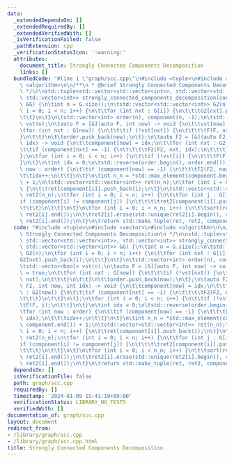 ```yaml
---
data:
  _extendedDependsOn: []
  _extendedRequiredBy: []
  _extendedVerifiedWith: []
  _isVerificationFailed: false
  _pathExtension: cpp
  _verificationStatusIcon: ':warning:'
  attributes:
    document_title: Strongly Connected Components Decomposition
    links: []
  bundledCode: "#line 1 \"graph/scc.cpp\"\n#include <tuple>\n#include <vector>\n#include\
    \ <algorithm>\n\n/**\n * @brief Strongly Connected Components Decomposition\n\
    \ */\n\nstd::tuple<std::vector<std::vector<int>>, std::vector<std::vector<int>>,\
    \ std::vector<int>> strongly_connected_components_decomposition(const std::vector<std::vector<int>>\
    \ &G) {\n\tint n = G.size();\n\tstd::vector<std::vector<int>> G2(n);\n\tfor (int\
    \ i = 0; i < n; i++) {\n\t\tfor (int nxt : G[i]) {\n\t\t\tG2[nxt].push_back(i);\n\
    \t\t}\n\t}\n\tstd::vector<int> order(n), component(n, -1);\n\tstd::vector<bool>\
    \ vst(n);\n\tauto F = [&](auto F, int now) -> void {\n\t\tvst[now] = true;\n\t\
    \tfor (int nxt : G[now]) {\n\t\t\tif (!vst[nxt]) {\n\t\t\t\tF(F, nxt);\n\t\t\t\
    }\n\t\t}\n\t\torder.push_back(now);\n\t};\n\tauto F2 = [&](auto F2, int now, int\
    \ idx) -> void {\n\t\tcomponent[now] = idx;\n\t\tfor (int nxt : G2[now]) {\n\t\
    \t\tif (component[nxt] == -1) {\n\t\t\t\tF2(F2, nxt, idx);\n\t\t\t}\n\t\t}\n\t\
    };\n\tfor (int i = 0; i < n; i++) {\n\t\tif (!vst[i]) {\n\t\t\tF(F, i);\n\t\t\
    }\n\t}\n\tint idx = 0;\n\tstd::reverse(order.begin(), order.end());\n\tfor (int\
    \ now : order) {\n\t\tif (component[now] == -1) {\n\t\t\tF2(F2, now, idx);\n\t\
    \t\tidx++;\n\t\t}\n\t}\n\tint n_n = *std::max_element(component.begin(), component.end())\
    \ + 1;\n\tstd::vector<std::vector<int>> ret(n_n);\n\tfor (int i = 0; i < n; i++)\
    \ {\n\t\tret[component[i]].push_back(i);\n\t}\n\tstd::vector<std::vector<int>>\
    \ ret2(n_n);\n\tfor (int i = 0; i < n; i++) {\n\t\tfor (int j : G[i]) {\n\t\t\t\
    if (component[i] != component[j]) {\n\t\t\t\tret2[component[i]].push_back(component[j]);\n\
    \t\t\t}\n\t\t}\n\t}\n\tfor (int i = 0; i < n_n; i++) {\n\t\tsort(ret2[i].begin(),\
    \ ret2[i].end());\n\t\tret2[i].erase(std::unique(ret2[i].begin(), ret2[i].end()),\
    \ ret2[i].end());\n\t}\n\treturn std::make_tuple(ret, ret2, component);\n}\n"
  code: "#include <tuple>\n#include <vector>\n#include <algorithm>\n\n/**\n * @brief\
    \ Strongly Connected Components Decomposition\n */\n\nstd::tuple<std::vector<std::vector<int>>,\
    \ std::vector<std::vector<int>>, std::vector<int>> strongly_connected_components_decomposition(const\
    \ std::vector<std::vector<int>> &G) {\n\tint n = G.size();\n\tstd::vector<std::vector<int>>\
    \ G2(n);\n\tfor (int i = 0; i < n; i++) {\n\t\tfor (int nxt : G[i]) {\n\t\t\t\
    G2[nxt].push_back(i);\n\t\t}\n\t}\n\tstd::vector<int> order(n), component(n, -1);\n\
    \tstd::vector<bool> vst(n);\n\tauto F = [&](auto F, int now) -> void {\n\t\tvst[now]\
    \ = true;\n\t\tfor (int nxt : G[now]) {\n\t\t\tif (!vst[nxt]) {\n\t\t\t\tF(F,\
    \ nxt);\n\t\t\t}\n\t\t}\n\t\torder.push_back(now);\n\t};\n\tauto F2 = [&](auto\
    \ F2, int now, int idx) -> void {\n\t\tcomponent[now] = idx;\n\t\tfor (int nxt\
    \ : G2[now]) {\n\t\t\tif (component[nxt] == -1) {\n\t\t\t\tF2(F2, nxt, idx);\n\
    \t\t\t}\n\t\t}\n\t};\n\tfor (int i = 0; i < n; i++) {\n\t\tif (!vst[i]) {\n\t\t\
    \tF(F, i);\n\t\t}\n\t}\n\tint idx = 0;\n\tstd::reverse(order.begin(), order.end());\n\
    \tfor (int now : order) {\n\t\tif (component[now] == -1) {\n\t\t\tF2(F2, now,\
    \ idx);\n\t\t\tidx++;\n\t\t}\n\t}\n\tint n_n = *std::max_element(component.begin(),\
    \ component.end()) + 1;\n\tstd::vector<std::vector<int>> ret(n_n);\n\tfor (int\
    \ i = 0; i < n; i++) {\n\t\tret[component[i]].push_back(i);\n\t}\n\tstd::vector<std::vector<int>>\
    \ ret2(n_n);\n\tfor (int i = 0; i < n; i++) {\n\t\tfor (int j : G[i]) {\n\t\t\t\
    if (component[i] != component[j]) {\n\t\t\t\tret2[component[i]].push_back(component[j]);\n\
    \t\t\t}\n\t\t}\n\t}\n\tfor (int i = 0; i < n_n; i++) {\n\t\tsort(ret2[i].begin(),\
    \ ret2[i].end());\n\t\tret2[i].erase(std::unique(ret2[i].begin(), ret2[i].end()),\
    \ ret2[i].end());\n\t}\n\treturn std::make_tuple(ret, ret2, component);\n}\n"
  dependsOn: []
  isVerificationFile: false
  path: graph/scc.cpp
  requiredBy: []
  timestamp: '2024-01-09 15:41:19+09:00'
  verificationStatus: LIBRARY_NO_TESTS
  verifiedWith: []
documentation_of: graph/scc.cpp
layout: document
redirect_from:
- /library/graph/scc.cpp
- /library/graph/scc.cpp.html
title: Strongly Connected Components Decomposition
---
```

